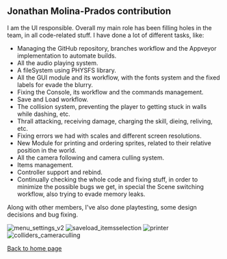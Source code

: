## **Jonathan Molina-Prados contribution**

I am the UI responsible. Overall my main role has been filling holes in the team, in all code-related stuff. 
I have done a lot of different tasks, like:

- Managing the GitHub repository, branches workflow and the Appveyor implementation to automate builds.
- All the audio playing system.
- A fileSystem using PHYSFS library.
- All the GUI module and its workflow, with the fonts system and the fixed labels for evade the blurry.
- Fixing the Console, its workflow and the commands management.
- Save and Load workflow.
- The collision system, preventing the player to getting stuck in walls while dashing, etc.
- Thrall attacking, receiving damage, charging the skill, dieing, reliving, etc.
- Fixing errors we had with scales and different screen resolutions.
- New Module for printing and ordering sprites, related to their relative position in the world.
- All the camera following and camera culling system.
- Items management.
- Controller support and rebind.
- Continually checking the whole code and fixing stuff, in order to minimize the possible bugs we get, in special the Scene switching workflow, also trying to evade memory leaks.

Along with other members, I've also done playtesting, some design decisions and bug fixing.

![menu_settings_v2](https://user-images.githubusercontent.com/11388662/40990089-fe5a4362-68ef-11e8-8fc1-7856e7bdefce.gif)
![saveload_itemsselection](https://user-images.githubusercontent.com/11388662/40985415-5b3efc96-68e4-11e8-8f3f-0ec5c7eeaa1b.gif)
![printer](https://user-images.githubusercontent.com/11388662/40985669-e5a20464-68e4-11e8-979f-104b7e9b9640.gif)
![colliders_cameraculling](https://user-images.githubusercontent.com/11388662/40985965-6cbe38f0-68e5-11e8-87ec-e55d6757579d.gif)

[Back to home page](https://softcactusteam.github.io/Warcraft-Heroes-Beyond-Time/)
